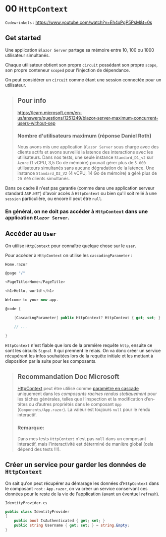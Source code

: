 # 00 `HttpContext`

`Codewrinkels` : https://www.youtube.com/watch?v=Eh4xPgP5PsM&t=0s

## Get started

Une application `Blazor Server` partage sa mémoire entre 10, 100 ou 1000 utilisateur simultanés.

Chaque utilisateur obtient son propre `circuit` possédant son propre `scope`, son propre conteneur `scoped` pour l'injection de dépendance.

On peut considérer un `circuit` comme étant une session connectée pour un utilisateur.

> ## Pour info
>
> https://learn.microsoft.com/en-us/answers/questions/1251249/blazor-server-maximum-concurrent-users-without-sep
>
> ### Nombre d'utilisateurs maximum (réponse Daniel Roth)
>
> Nous avons mis une application `Blazor Server` sous charge avec des clients actifs et avons surveillé la latence des interactions avec les utilisateurs. Dans nos tests, une seule instance `Standard_D1_v2` sur `Azure` (1 vCPU, 3,5 Go de mémoire) pouvait gérer plus de `5 000` utilisateurs simultanés sans aucune dégradation de la latence. Une instance `Standard_D3_V2` (4 vCPU, 14 Go de mémoire) a géré plus de `20 000` clients simultanés.

Dans ce cadre il n'est pas garantie (comme dans une application serveur standard `ASP.NET`) d'avoir accès à `HttpContext` ou bien qu'il soit relié à une `session` particulière, ou encore il peut être `null`.

### En général, on ne doit pas accéder à `HttpContext` dans une application `Blazor Server`.



## Accéder au `User`

On utilise `HttpContext` pour connaître quelque chose sur le `user`.

Pour accéder à `HttpContext` on utilise les `cascadingParameter` :

`Home.razor`

```cs
@page "/"

<PageTitle>Home</PageTitle>

<h1>Hello, world!</h1>

Welcome to your new app.

@code {

    [CascadingParameter] public HttpContext? HttpContext { get; set; }

    // ...

}
```

`HttpContext` n'est fiable que lors de la première requête `http`, ensuite ce sont les circuits `Signal R` qui prennent le relais. On va donc créer un service récupérant les infos souhaitées lors de la requête initiale et les mettant à disposition par la suite pour les composants.

> ## Recommandation Doc Microsoft
>
> [HttpContext](https://learn.microsoft.com/fr-fr/dotnet/api/microsoft.aspnetcore.http.httpcontext) peut être utilisé comme [paramètre en cascade](https://learn.microsoft.com/fr-fr/dotnet/api/microsoft.aspnetcore.components.cascadingparameterattribute) uniquement dans les *composants racines rendus statiquement* pour les tâches générales, telles que l’inspection et la modification d’en-têtes ou d’autres propriétés dans le composant `App` (`Components/App.razor`). La valeur est toujours `null` pour le rendu interactif.
>
> ### Remarque:
>
> Dans mes tests `HttpContext` n'est pas `null` dans un composant interactif, mais l'interactivité  est déterminé de manière global (cela dépend des tests !!!).



## Créer un service pour garder les données de `HttpContext`

On sait qu'on peut récupérer au démarage les données d'`HttpContext` dans le composant `root` : `App.razor`, on va créer un service conservant ces données pour le reste de la vie de l'application (avant un éventuel `refresh`).

`IdentityProvider.cs`

```cs 
public class IdentityProvider
{
    public bool IsAuthenticated { get; set; }
    public string Username { get; set; } = string.Empty;
}
```





